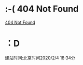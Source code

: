 # :-( 404 Not Found
<a href="https://zhizhang12.github.io/404.md">404 Not Found</a>












# ：D
建站时间:北京时间2020/2/4 18:34分
